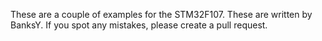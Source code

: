 These are a couple of examples for the STM32F107. These are written by BanksY. If you spot any mistakes, please create a pull request.
